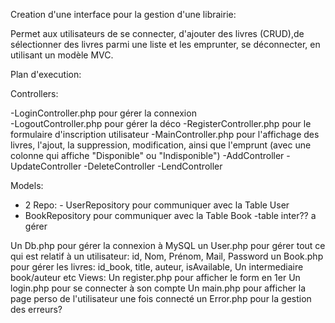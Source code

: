 Creation d'une interface pour la gestion d'une librairie:

Permet aux utilisateurs de se connecter, d'ajouter des livres  (CRUD),de sélectionner des livres parmi une liste et les emprunter, se déconnecter, en utilisant un modèle MVC.

Plan d'execution:

Controllers:

-LoginController.php pour gérer la connexion   
-LogoutController.php pour gérer la déco
-RegisterController.php pour le formulaire d'inscription utilisateur
-MainController.php pour l'affichage des livres, l'ajout, la suppression, modification, ainsi que l'emprunt (avec une colonne qui affiche "Disponible" ou "Indisponible")
-AddController
-UpdateController
-DeleteController
-LendController

Models:
- 2 Repo: - UserRepository pour communiquer avec la Table User
- BookRepository pour communiquer avec la Table Book
-table inter?? a gérer

Un Db.php pour gérer la connexion à MySQL
un User.php pour gérer tout ce qui est relatif à un utilisateur: id, Nom, Prénom, Mail, Password
un Book.php pour gérer les livres: id_book, title, auteur, isAvailable,
Un intermediaire book/auteur etc
Views: 
Un register.php pour afficher le form en 1er
Un login.php pour se connecter à son compte
Un main.php pour afficher la page perso de l'utilisateur une fois connecté
un Error.php pour la gestion des erreurs?